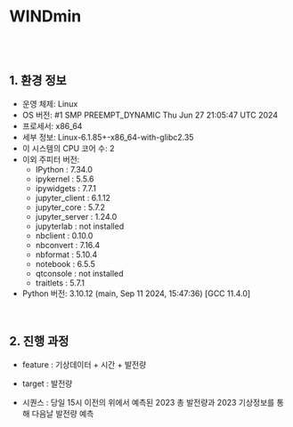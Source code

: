 # WINDmin

</br>
</br>

## 1. 환경 정보
- 운영 체제: Linux
- OS 버전: #1 SMP PREEMPT_DYNAMIC Thu Jun 27 21:05:47 UTC 2024
- 프로세서: x86_64
- 세부 정보: Linux-6.1.85+-x86_64-with-glibc2.35
- 이 시스템의 CPU 코어 수: 2
- 이외 주피터 버전:
  - IPython          : 7.34.0
  - ipykernel        : 5.5.6
  - ipywidgets       : 7.7.1
  - jupyter_client   : 6.1.12
  - jupyter_core     : 5.7.2
  - jupyter_server   : 1.24.0
  - jupyterlab       : not installed
  - nbclient         : 0.10.0
  - nbconvert        : 7.16.4
  - nbformat         : 5.10.4
  - notebook         : 6.5.5
  - qtconsole        : not installed
  - traitlets        : 5.7.1
- Python 버전: 3.10.12 (main, Sep 11 2024, 15:47:36) [GCC 11.4.0]

</br>

## 2. 진행 과정
- feature : 기상데이터 + 시간 + 발전량
- target : 발전량

- 시퀀스 : 당일 15시 이전의 위에서 예측된 2023 총 발전량과 2023 기상정보를 통해 다음날 발전량 예측

